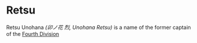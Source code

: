 # Retsu

Retsu Unohana _(卯ノ花 烈, Unohana Retsu)_ is a name of the former captain of the [Fourth Division](https://bleach.fandom.com/wiki/Fourth_Division)
